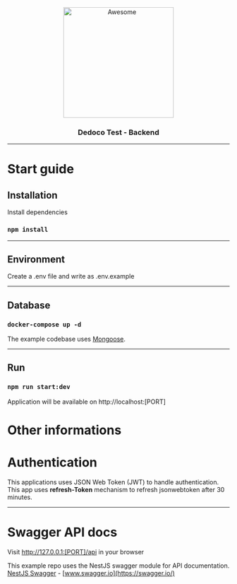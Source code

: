 <div align="center">
  <img width="250" src="https://camo.githubusercontent.com/18fe3feea5e3593c593e12e552494a3995eceacf/687474703a2f2f6b616d696c6d79736c69776965632e636f6d2f7075626c69632f6e6573742d6c6f676f2e706e672331" alt="Awesome">
  <br>
  <h3>Dedoco Test - Backend</h3>
  <hr>
</div>

# Start guide

## Installation

Install dependencies

### `npm install`

---

## Environment

Create a .env file and write as .env.example

---

## Database

### `docker-compose up -d`

The example codebase uses [Mongoose](https://mongoosejs.com/).

---

## Run

### `npm run start:dev`

Application will be available on http://localhost:[PORT]

# Other informations

# Authentication

This applications uses JSON Web Token (JWT) to handle authentication.
This app uses <strong>refresh-Token</strong> mechanism to refresh jsonwebtoken after 30 minutes.

---

# Swagger API docs

Visit http://127.0.0.1:[PORT]/api in your browser

This example repo uses the NestJS swagger module for API documentation. [NestJS Swagger](https://github.com/nestjs/swagger) - [www.swagger.io](https://swagger.io/)
